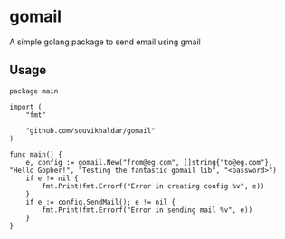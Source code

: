 # gomail
A simple golang package to send email using gmail

## Usage

```
package main

import (
	"fmt"

	"github.com/souvikhaldar/gomail"
)

func main() {
	e, config := gomail.New("from@eg.com", []string{"to@eg.com"}, "Hello Gopher!", "Testing the fantastic gomail lib", "<password>")
	if e != nil {
		fmt.Print(fmt.Errorf("Error in creating config %v", e))
	}
	if e := config.SendMail(); e != nil {
		fmt.Print(fmt.Errorf("Error in sending mail %v", e))
	}
}
```
